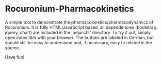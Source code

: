 # Rocuronium-Pharmacokinetics

A simple tool to demonstrate the pharmacokinetics/pharmacodynamics of Rocuronium.
It is fully HTML/JavaScript based, all dependencies (bootstrap, jquery, chart) are included in the 'adjuncts' directory. To try it out, simply open index.htm with your browser. The buttons are labeled in German, but should still be easy to understand and, if necessary, easy to relabel in the source.

Have fun!

